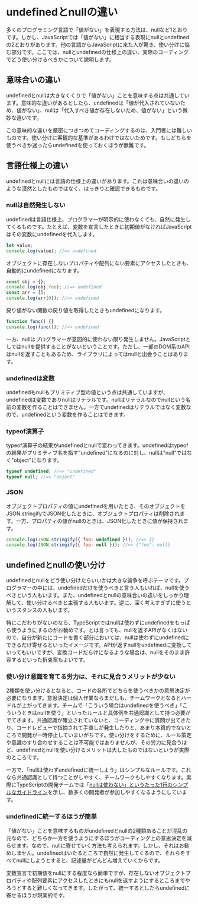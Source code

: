 # undefinedとnullの違い

多くのプログラミング言語で「値がない」を表現する方法は、nullなど1とおりです。しかし、JavaScriptでは「値がない」に相当する表現にnullとundefinedの2とおりがあります。他の言語からJavaScriptに来た人が驚き、使い分けに悩む部分です。ここでは、nullとundefinedの仕様上の違い、実際のコーディングでどう使い分けるべきかについて説明します。

## 意味合いの違い

undefinedとnullは大きなくくりで「値がない」ことを意味する点は共通しています。意味的な違いがあるとしたら、undefinedは「値が代入されていないため、値がない」、nullは「代入すべき値が存在しないため、値がない」という微妙な違いです。

この意味的な違いを厳密につきつめてコーディングするのは、入門者には難しいものです。使い分けに客観的な基準があるわけではないためです。もしどちらを使うべきか迷ったらundefinedを使っておくほうが無難です。

## 言語仕様上の違い

undefinedとnullには言語の仕様上の違いがあります。これは意味合いの違いのような漠然としたものではなく、はっきりと確認できるものです。

### nullは自然発生しない

undefinedは言語仕様上、プログラマーが明示的に使わなくても、自然に発生してくるものです。たとえば、変数を宣言したときに初期値がなければJavaScriptはその変数にundefinedを代入します。

```javascript
let value;
console.log(value); //=> undefined
```

オブジェクトに存在しないプロパティや配列にない要素にアクセスしたときも、自動的にundefinedになります。

```javascript
const obj = {};
console.log(obj.foo); //=> undefined
const arr = [];
console.log(arr[0]); //=> undefined
```

戻り値がない関数の戻り値を取得したときもundefinedになります。

```javascript
function func() {}
console.log(func()); //=> undefined
```

一方、nullはプログラマーが意図的に使わない限り発生しません。JavaScriptとしてはnullを提供することがないということです。ただし、一部のDOM系のAPIはnullを返すこともあるため、ライブラリによってはnullと出会うことはあります。

### undefinedは変数

undefinedもnullもプリミティブ型の値という点は共通していますが、undefinedは変数でありnullはリテラルです。nullはリテラルなのでnullという名前の変数を作ることはできません。一方でundefinedはリテラルではなく変数なので、undefinedという変数を作ることはできます。

### typeof演算子

typeof演算子の結果がundefinedとnullで変わってきます。undefinedはtypeofの結果がプリミティブ名を指す"undefined"になるのに対し、nullは"null"ではなく"object"になります。

```javascript
typeof undefined; //=> "undefined"
typeof null; //=> "object"
```

### JSON

オブジェクトプロパティの値にundefinedを用いたとき、そのオブジェクトをJSON.stringifyでJSON化したときに、オブジェクトプロパティは削除されます。一方、プロパティの値がnullのときは、JSON化したときに値が保持されます。

```javascript
console.log(JSON.stringify({ foo: undefined })); //=> {}
console.log(JSON.stringify({ foo: null })); //=> {"foo": null}
```

## undefinedとnullの使い分け

undefinedとnullをどう使い分けたらいいかは大きな論争を呼ぶテーマです。プログラマーの中には、undefinedだけを使うべきと言う人もいれば、nullを使うべきという人もいます。また、undefinedとnullの意味合いの違いをしっかり理解して、使い分けるべきと主張する人もいます。逆に、深く考えすぎずに使うというスタンスの人もいます。

特にこだわりがないのなら、TypeScriptではnullは使わずにundefinedをもっぱら使うようにするのがお勧めです。とは言っても、nullを返すAPIがなくはないので、自分が新たにコードを書く部分においては、nullは使わずにundefinedにできるだけ寄せるといったイメージです。APIが返すnullをundefinedに変換していってもいいですが、変換コードだらけになるような場合は、nullをそのまま許容するといった折衷案もよいです。

### 使い分け意識を育てる労力は、それに見合うメリットが少ない

2種類を使い分けるとなると、コードの各所でどちらを使うべきかの意思決定が必要になります。意思決定は個人作業ならまだしも、チームワークとなるとハードルが上がってきます。チームで「こういう場合はundefinedを使うべき」「こういうときはnullを使う」といったルールと具体例を共通認識として持つ必要がでてきます。共通認識が確立されていないと、コーディング中に質問が出てきたり、コードレビューで指摘されて手直しが発生したりと、あまり本質的でないところで開発が一時停止していまいがちです。使い分けをするために、ルール策定や意識のすり合わせすることは不可能ではありませんが、その労力に見合うほど、undefinedとnullを使い分けるメリットは大したものではないというが実際のところです。

一方で、「nullは使わずundefinedに統一しよう」はシンプルなルールです。これなら共通認識として持つことがしやすく、チームワークもしやすくなります。実際にTypeScriptの開発チームでは「[nullは使わない」というたった1行のシンプルなガイドライン](https://github.com/Microsoft/TypeScript/wiki/Coding-guidelines#null-and-undefined)を示し、数多くの開発者が参加しやすくなるようにしています。

### undefinedに統一するほうが簡単

「値がない」ことを意味するものがundefinedとnullの2種類あることが混乱の元なので、どちらか一方を使うようにするほうがコーディング上の意思決定を減らせます。なので、nullに寄せていく方法も考えられます。しかし、それはお勧めしません。undefinedはいたるところで自然に発生してくるので、それらをすべてnullにしようとすると、記述量がどんどん増えていくからです。

変数宣言で初期値をnullにする程度なら簡単ですが、存在しないオブジェクトプロパティや配列要素にアクセスしたときにもnullを返すようにするところまでやろうとすると難しくなってきます。したがって、統一するとしたらundefinedに寄せるほうが現実的です。
